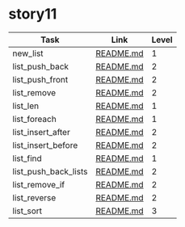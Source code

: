 # story11

| Task                 | Link                                          | Level |
| -------------------- | --------------------------------------------- | ----- |
| new_list             | [README.md](./new_list/README.md)             | 1     |
| list_push_back       | [README.md](./list_push_back/README.md)       | 2     |
| list_push_front      | [README.md](./list_push_front/README.md)      | 2     |
| list_remove          | [README.md](./list_remove/README.md)          | 2     |
| list_len             | [README.md](./list_len/README.md)             | 1     |
| list_foreach         | [README.md](./list_foreach/README.md)         | 1     |
| list_insert_after    | [README.md](./list_insert_after/README.md)    | 2     |
| list_insert_before   | [README.md](./list_insert_before/README.md)   | 2     |
| list_find            | [README.md](./list_find/README.md)            | 1     |
| list_push_back_lists | [README.md](./list_push_back_lists/README.md) | 2     |
| list_remove_if       | [README.md](./list_remove_if/README.md)       | 2     |
| list_reverse         | [README.md](./list_reverse/README.md)         | 2     |
| list_sort            | [README.md](./list_sort/README.md)            | 3     |
